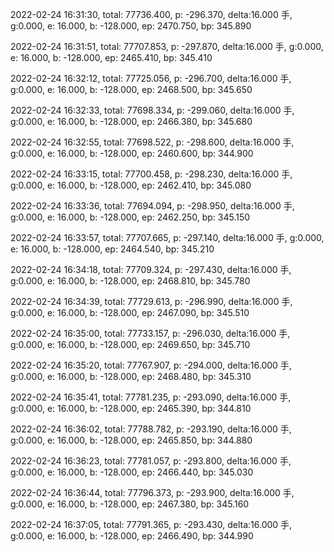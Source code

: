 2022-02-24 16:31:30, total: 77736.400, p: -296.370, delta:16.000 手, g:0.000, e: 16.000, b: -128.000, ep: 2470.750, bp: 345.890

2022-02-24 16:31:51, total: 77707.853, p: -297.870, delta:16.000 手, g:0.000, e: 16.000, b: -128.000, ep: 2465.410, bp: 345.410

2022-02-24 16:32:12, total: 77725.056, p: -296.700, delta:16.000 手, g:0.000, e: 16.000, b: -128.000, ep: 2468.500, bp: 345.650

2022-02-24 16:32:33, total: 77698.334, p: -299.060, delta:16.000 手, g:0.000, e: 16.000, b: -128.000, ep: 2466.380, bp: 345.680

2022-02-24 16:32:55, total: 77698.522, p: -298.600, delta:16.000 手, g:0.000, e: 16.000, b: -128.000, ep: 2460.600, bp: 344.900

2022-02-24 16:33:15, total: 77700.458, p: -298.230, delta:16.000 手, g:0.000, e: 16.000, b: -128.000, ep: 2462.410, bp: 345.080

2022-02-24 16:33:36, total: 77694.094, p: -298.950, delta:16.000 手, g:0.000, e: 16.000, b: -128.000, ep: 2462.250, bp: 345.150

2022-02-24 16:33:57, total: 77707.665, p: -297.140, delta:16.000 手, g:0.000, e: 16.000, b: -128.000, ep: 2464.540, bp: 345.210

2022-02-24 16:34:18, total: 77709.324, p: -297.430, delta:16.000 手, g:0.000, e: 16.000, b: -128.000, ep: 2468.810, bp: 345.780

2022-02-24 16:34:39, total: 77729.613, p: -296.990, delta:16.000 手, g:0.000, e: 16.000, b: -128.000, ep: 2467.090, bp: 345.510

2022-02-24 16:35:00, total: 77733.157, p: -296.030, delta:16.000 手, g:0.000, e: 16.000, b: -128.000, ep: 2469.650, bp: 345.710

2022-02-24 16:35:20, total: 77767.907, p: -294.000, delta:16.000 手, g:0.000, e: 16.000, b: -128.000, ep: 2468.480, bp: 345.310

2022-02-24 16:35:41, total: 77781.235, p: -293.090, delta:16.000 手, g:0.000, e: 16.000, b: -128.000, ep: 2465.390, bp: 344.810

2022-02-24 16:36:02, total: 77788.782, p: -293.190, delta:16.000 手, g:0.000, e: 16.000, b: -128.000, ep: 2465.850, bp: 344.880

2022-02-24 16:36:23, total: 77781.057, p: -293.800, delta:16.000 手, g:0.000, e: 16.000, b: -128.000, ep: 2466.440, bp: 345.030

2022-02-24 16:36:44, total: 77796.373, p: -293.900, delta:16.000 手, g:0.000, e: 16.000, b: -128.000, ep: 2467.380, bp: 345.160

2022-02-24 16:37:05, total: 77791.365, p: -293.430, delta:16.000 手, g:0.000, e: 16.000, b: -128.000, ep: 2466.490, bp: 344.990
